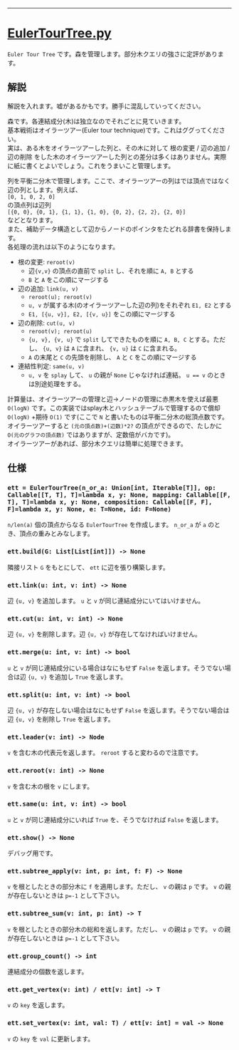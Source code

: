 _____

# [EulerTourTree.py](https://github.com/titanium-22/Library_py/blob/main/DataStructures/EulerTourTree/EulerTourTree.py)


`Euler Tour Tree` です。森を管理します。部分木クエリの強さに定評があります。


## 解説

解説を入れます。嘘があるかもです。勝手に混乱していってください。  

森です。各連結成分(木)は独立なのでそれごとに見ていきます。  
基本戦術はオイラーツアー(Euler tour technique)です。これはググってください。  
実は、ある木をオイラーツアーした列と、その木に対して 根の変更 / 辺の追加 / 辺の削除 をした木のオイラーツアーした列との差分は多くはありません。実際に紙に書くとよいでしょう。これをうまいこと管理します。  

列を平衡二分木で管理します。ここで、オイラーツアーの列はでは頂点ではなく辺の列とします。例えば、  
`[0, 1, 0, 2, 0]`  
の頂点列は辺列  
`[{0, 0}, {0, 1}, {1, 1}, {1, 0}, {0, 2}, {2, 2}, {2, 0}]`  
などとなります。  
また、補助データ構造として辺からノードのポインタをたどれる辞書を保持します。  
各処理の流れは以下のようになります。

- 根の変更: `reroot(v)`
  - 辺`{v,v}` の頂点の直前で `split` し、それを順に `A, B` とする
  - `B` と `A` をこの順にマージする
- 辺の追加: `link(u, v)`
  - `reroot(u); reroot(v)`
  - `u, v` が属する木(のオイラーツアーした辺の列)をそれぞれ `E1, E2` とする
  - `E1, [{u, v}], E2, [{v, u}]` をこの順にマージする
- 辺の削除: `cut(u, v)`
  - `reroot(v); reroot(u)`
  - `{u, v}, {v, u}` で `split` してできたものを順に `A, B, C` とする。ただし、 `{u, v}` は `A` に含まれ、 `{v, u}` は `C` に含まれる。
  - `A` の末尾と `C` の先頭を削除し、 `A` と `C` をこの順にマージする 
- 連結性判定: `same(u, v)`
  - `u, v` を `splay` して、 `u` の親が `None` じゃなければ連結。 `u == v` のときは別途処理をする。

計算量は、オイラーツアーの管理と辺→ノードの管理に赤黒木を使えば最悪 `O(logN)` です。この実装ではsplay木とハッシュテーブルで管理するので償却 `O(logN)` +期待 `O(1)` です(ここで `N` と書いたものは平衡二分木の総頂点数です。オイラーツアーすると `(元の頂点数)+(辺数)*2?` の頂点ができるので、たしかに `O(元のグラフの頂点数)` ではありますが、定数倍がバカです)。  
オイラーツアーがあれば、部分木クエリは簡単に処理できます。


## 仕様

### `ett = EulerTourTree(n_or_a: Union[int, Iterable[T]], op: Callable[[T, T], T]=lambda x, y: None, mapping: Callable[[F, T], T]=lambda x, y: None, composition: Callable[[F, F], F]=lambda x, y: None, e: T=None, id: F=None)`
`n/len(a)` 個の頂点からなる `EulerTourTree` を作成します。 `n_or_a` が `a` のとき、頂点の重みとみなします。

### `ett.build(G: List[List[int]]) -> None`
隣接リスト `G` をもとにして、 `ett` に辺を張り構築します。

### `ett.link(u: int, v: int) -> None`
辺 `{u, v}` を追加します。 `u` と `v` が同じ連結成分にいてはいけません。

### `ett.cut(u: int, v: int) -> None`
辺 `{u, v}` を削除します。辺 `{u, v}` が存在してなければいけません。

### `ett.merge(u: int, v: int) -> bool`
`u` と `v` が同じ連結成分にいる場合はなにもせず `False` を返します。そうでない場合は辺 `{u, v}` を追加し `True` を返します。

### `ett.split(u: int, v: int) -> bool`
辺 `{u, v}` が存在しない場合はなにもせず `False` を返します。そうでない場合は辺 `{u, v}` を削除し `True` を返します。

### `ett.leader(v: int) -> Node`
`v` を含む木の代表元を返します。 `reroot` すると変わるので注意です。

### `ett.reroot(v: int) -> None`
`v` を含む木の根を `v` にします。

### `ett.same(u: int, v: int) -> bool`
`u` と `v` が同じ連結成分にいれば `True` を、そうでなければ `False` を返します。

### `ett.show() -> None`
デバッグ用です。

### `ett.subtree_apply(v: int, p: int, f: F) -> None`
`v` を根としたときの部分木に `f` を適用します。ただし、 `v` の親は `p` です。 `v` の親が存在しないときは `p=-1` として下さい。

### `ett.subtree_sum(v: int, p: int) -> T`
`v` を根としたときの部分木の総和を返します。ただし、 `v` の親は `p` です。 `v` の親が存在しないときは `p=-1` として下さい。

### `ett.group_count() -> int`
連結成分の個数を返します。

### `ett.get_vertex(v: int) / ett[v: int] -> T`
`v` の `key` を返します。

### `ett.set_vertex(v: int, val: T) / ett[v: int] = val -> None`
`v` の `key` を `val` に更新します。


